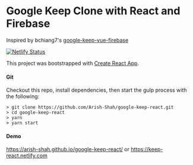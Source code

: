 # Google Keep Clone with React and Firebase

Inspired by bchiang7's [google-keep-vue-firebase](https://raw.githubusercontent.com/bchiang7/google-keep-vue-firebase/)

[![Netlify Status](https://api.netlify.com/api/v1/badges/876ac6cb-ee22-4b0e-aa7b-00ddb69b7bda/deploy-status)](https://app.netlify.com/sites/keep-react/deploys)

This project was bootstrapped with [Create React App](https://github.com/facebookincubator/create-react-app).

#### Git

Checkout this repo, install dependencies, then start the gulp process with the following:

```
> git clone https://github.com/Arish-Shah/google-keep-react.git
> cd google-keep-react
> yarn
> yarn start
```

#### Demo

https://arish-shah.github.io/google-keep-react/ or https://keep-react.netlify.com
